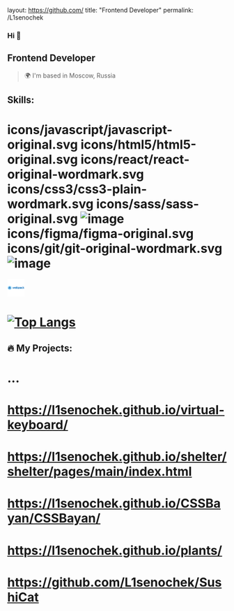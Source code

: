 layout: https://github.com/
title: "Frontend Developer"
permalink: /L1senochek
### Hi 👋
## Frontend Developer
> 🌍 I'm based in Moscow, Russia
## Skills: 
# icons/javascript/javascript-original.svg icons/html5/html5-original.svg icons/react/react-original-wordmark.svg icons/css3/css3-plain-wordmark.svg icons/sass/sass-original.svg ![image](https://user-images.githubusercontent.com/106532861/235638198-df239e9c-1c69-456d-bdc8-b89fe839f83a.png) icons/figma/figma-original.svg icons/git/git-original-wordmark.svg ![image](https://user-images.githubusercontent.com/106532861/235638407-58298bf4-44ca-458b-8821-a5ef81272acb.png)
<a href="https://www.cprogramming.com/" target="_blank"> <img src="https://github.com/devicons/devicon/blob/master/icons/webpack/webpack-original-wordmark.svg" alt="#" width="40" height="40" /> </a>
# [![Top Langs](https://github-readme-stats.vercel.app/api/top-langs/?username=l1senochek&layout=compact)](https://github.com/L1senochek/github-readme-stats)

## 🔥 My Projects:
# ...
# https://l1senochek.github.io/virtual-keyboard/
# https://l1senochek.github.io/shelter/shelter/pages/main/index.html
# https://l1senochek.github.io/CSSBayan/CSSBayan/
# https://l1senochek.github.io/plants/
# https://github.com/L1senochek/SushiCat

<!--
**L1senochek/L1senochek** is a ✨ _special_ ✨ repository because its `README.md` (this file) appears on your GitHub profile.

Here are some ideas to get you started:

- 🔭 I’m currently working on ...
- 🌱 I’m currently learning ...
- 👯 I’m looking to collaborate on ...
- 🤔 I’m looking for help with ...
- 💬 Ask me about ...
- 📫 How to reach me: ...
- 😄 Pronouns: ...
- ⚡ Fun fact: ...
-->
